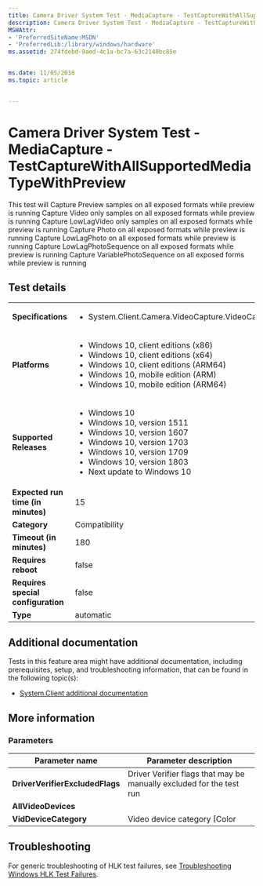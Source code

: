 ```yaml
---
title: Camera Driver System Test - MediaCapture - TestCaptureWithAllSupportedMediaTypeWithPreview
description: Camera Driver System Test - MediaCapture - TestCaptureWithAllSupportedMediaTypeWithPreview
MSHAttr:
- 'PreferredSiteName:MSDN'
- 'PreferredLib:/library/windows/hardware'
ms.assetid: 274fdebd-9aed-4c1a-bc7a-63c2140bc85e


ms.date: 11/05/2018
ms.topic: article


---
```


# <span id="p_hlk_test.75bbef19-e644-42a2-bfd5-61c74bc1c838"></span>Camera Driver System Test - MediaCapture - TestCaptureWithAllSupportedMediaTypeWithPreview


This test will Capture Preview samples on all exposed formats while preview is running Capture Video only samples on all exposed formats while preview is running Capture LowLagVideo only samples on all exposed formats while preview is running Capture Photo on all exposed formats while preview is running Capture LowLagPhoto on all exposed formats while preview is running Capture LowLagPhotoSequence on all exposed formats while preview is running Capture VariablePhotoSequence on all exposed forms while preview is running

## Test details

|||
|---|---|
| **Specifications**  | <ul><li>System.Client.Camera.VideoCapture.VideoCapture</li></ul> |  
| **Platforms**   | <ul><li>Windows 10, client editions (x86)</li><li>Windows 10, client editions (x64)</li><li>Windows 10, client editions (ARM64)</li><li>Windows 10, mobile edition (ARM)</li><li>Windows 10, mobile edition (ARM64)</li></ul> |
| **Supported Releases** | <ul><li>Windows 10</li><li>Windows 10, version 1511</li><li>Windows 10, version 1607</li><li>Windows 10, version 1703</li><li>Windows 10, version 1709</li><li>Windows 10, version 1803</li><li>Next update to Windows 10</li></ul> |
|**Expected run time (in minutes)**| 15 |
|**Category**| Compatibility |
|**Timeout (in minutes)**| 180 |
|**Requires reboot**| false |
|**Requires special configuration**| false |
|**Type**| automatic |



## <span id="Additional_documentation"></span><span id="additional_documentation"></span><span id="ADDITIONAL_DOCUMENTATION"></span>Additional documentation


Tests in this feature area might have additional documentation, including prerequisites, setup, and troubleshooting information, that can be found in the following topic(s):

-   [System.Client additional documentation](system-client-additional-documentation.md)

## <span id="More_information"></span><span id="more_information"></span><span id="MORE_INFORMATION"></span>More information


### <span id="Parameters"></span><span id="parameters"></span><span id="PARAMETERS"></span>Parameters

|         Parameter name          |                        Parameter description                         |
|---------------------------------|----------------------------------------------------------------------|
| **DriverVerifierExcludedFlags** | Driver Verifier flags that may be manually excluded for the test run |
|       **AllVideoDevices**       |                                                                      |
|      **VidDeviceCategory**      |                    Video device category \[Color                     |

## <span id="Troubleshooting"></span><span id="troubleshooting"></span><span id="TROUBLESHOOTING"></span>Troubleshooting


For generic troubleshooting of HLK test failures, see [Troubleshooting Windows HLK Test Failures](../user/troubleshooting-windows-hlk-test-failures.md).










